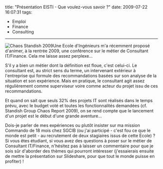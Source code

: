 title: "Présentation EISTI - Que voulez-vous savoir ?"
date: 2009-07-22 16:07:31
tags:
  - Emploi
  - Finance
  - Consulting
---

![Chaos Standish 2009](/images/)Une Ecole d'Ingénieurs m'a récemment proposé d'animer, à la rentrée 2009, une conférence sur le métier de Consultant IT/Finance. Cela me laisse assez perplexe&#8230;
<!-- more -->
S'il y a bien un métier dont la définition est floue, c'est celui-ci. Le consultant est, au strict sens du terme, un intervenant extérieur à l'entreprise qui formule des recommandations basées sur son analyse de la situation et son expérience. Mais en pratique, le consultant agit assez régulièrement comme superviseur voire comme acteur du projet issu de ces recommandations.

Et quand on sait que seuls 32% des projets IT sont réalisés dans le temps prévu, avec le budget voté et toutes les fonctionnalités demandées (cf.  Standish Group Chaos Report 2009), on se rend compte que le lancement d'un projet est le début d'une grande aventure&#8230;

Dois-je parler de mes expériences ou plutôt insister sur ma mission Commando de 18 mois chez SGCIB (ou j'ai participé - c'est fou ce que le monde est petit - au recrutement de deux stagiaires issus de cette Ecole)&nbsp;?  Si vous êtes étudiant, si vous avez des questions à poser sur le métier de Consultant IT/Finance, n'hésitez pas à laisser un commentaire pour que je sois sûr d'aborder des thèmes qui pourront intéresser (j'essaierais ensuite de mettre la présentation sur Slideshare, pour que tout le monde puisse en profiter) !